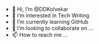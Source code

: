 - 👋 Hi, I’m @DDKolvekar
- 👀 I’m interested in Tech Writing
- 🌱 I’m currently learning GitHub
- 💞️ I’m looking to collaborate on ...
- 📫 How to reach me ...

<!---
DDKolvekar/DDKolvekar is a ✨ special ✨ repository because its `README.md` (this file) appears on your GitHub profile.
You can click the Preview link to take a look at your changes.
--->
